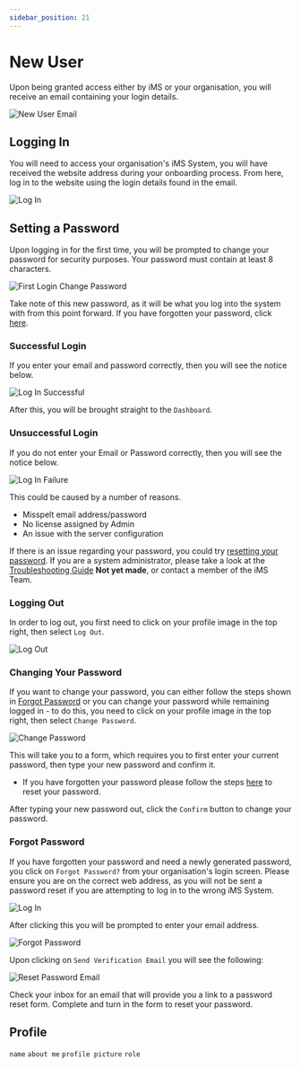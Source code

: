 ```yaml
---
sidebar_position: 21
---
```


# New User

Upon being granted access either by iMS or your organisation, you will receive an email containing your login details.

<img src="/img/DocImg/General Information/New_User/New_User_Email.png" alt="New User Email" class="center"/>

## Logging In 

You will need to access your organisation's iMS System, you will have received the website address during your onboarding process. From here, log in to the website using the login details found in the email. 

<img src="/img/DocImg/General Information/New_User/Log_In.png" alt="Log In" class="center"/>

## Setting a Password

Upon logging in for the first time, you will be prompted to change your password for security purposes. Your password must contain at least 8 characters.

<img src="/img/DocImg/General Information/New_User/First_Time_Login_Change_Password.png" alt="First Login Change Password" class="center"/>

Take note of this new password, as it will be what you log into the system with from this point forward.
If you have forgotten your password, click [here][Forgot Password].

### Successful Login

If you enter your email and password correctly, then you will see the notice below.

<img src="/img/DocImg/General Information/New_User/Log_In_Successful.png" alt="Log In Successful" class="center"/>
 
After this, you will be brought straight to the `Dashboard`.

### Unsuccessful Login

If you do not enter your Email or Password correctly, then you will see the notice below.

<img src="/img/DocImg/General Information/New_User/Log_In_Failure.png" alt="Log In Failure" class="center"/>

This could be caused by a number of reasons.
+ Misspelt email address/password
+ No license assigned by Admin
+ An issue with the server configuration

If there is an issue regarding your password, you could try [resetting your password][Forgot Password]. If you are a system administrator, please take a look at the [Troubleshooting Guide][] **Not yet made**, or contact a member of the iMS Team.

### Logging Out

In order to log out, you first need to click on your profile image in the top right, then select `Log Out`.

<img src="/img/DocImg/General Information/New_User/Log_Out.png" alt="Log Out" class="center"/>

### Changing Your Password

If you want to change your password, you can either follow the steps shown in [Forgot Password][] or you can change your password while remaining logged in - to do this, you need to click on your profile image in the top right, then select `Change Password`. 

<img src="/img/DocImg/General Information/New_User/Change_Password.png" alt="Change Password" class="center"/>

This will take you to a form, which requires you to first enter your current password, then type your new password and confirm it.
+ If you have forgotten your password please follow the steps [here][Forgot Password] to reset your password.

After typing your new password out, click the `Confirm` button to change your password. 

### Forgot Password

If you have forgotten your password and need a newly generated password, you click on `Forgot Password?` from your organisation's login screen. Please ensure you are on the correct web address, as you will not be sent a password reset if you are attempting to log in to the wrong iMS System.

<img src="/img/DocImg/General Information/New_User/Log_In.png" alt="Log In" class="center"/>

 
After clicking this you will be prompted to enter your email address.

<img src="/img/DocImg/General Information/New_User/Forgot_Password.png" alt="Forgot Password" class="center"/>


Upon clicking on `Send Verification Email` you will see the following:

<img src="/img/DocImg/General Information/New_User/Reset_Password_Email.png" alt="Reset Password Email" class="center"/>


Check your inbox for an email that will provide you a link to a password reset form. Complete and turn in the form to reset your password.

## Profile

`name`
`about me`
`profile picture`
`role`


[Forgot Password]: #forgot-password "#Forgot-Password"
[Troubleshooting Guide]: ../intro 